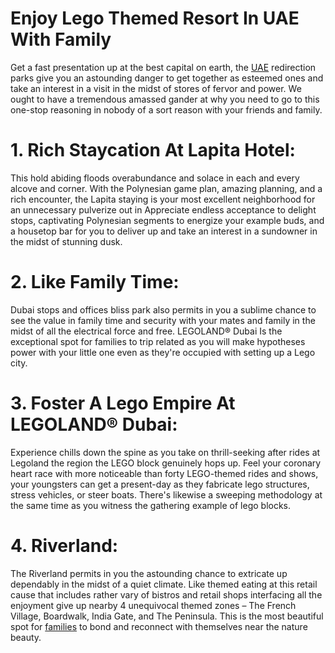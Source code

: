 # Enjoy Lego Themed Resort In UAE With Family

Get a fast presentation up at the best capital on earth, the [UAE](https://www.touristvisaonline.com/) redirection parks give you an astounding danger to get together as esteemed ones and take an interest in a visit in the midst of stores of fervor and power. We ought to have a tremendous amassed gander at why you need to go to this one-stop reasoning in nobody of a sort reason with your friends and family. 

# 1. Rich Staycation At Lapita Hotel:
This hold abiding floods overabundance and solace in each and every alcove and corner. With the Polynesian game plan, amazing planning, and a rich encounter, the Lapita staying is your most excellent neighborhood for an unnecessary pulverize out in Appreciate endless acceptance to delight stops, captivating Polynesian segments to energize your example buds, and a housetop bar for you to deliver up and take an interest in a sundowner in the midst of stunning dusk.

# 2. Like Family Time:
Dubai stops and offices bliss park also permits in you a sublime chance to see the value in family time and security with your mates and family in the midst of all the electrical force and free. LEGOLAND® Dubai Is the exceptional spot for families to trip related as you will make hypotheses power with your little one even as they're occupied with setting up a Lego city.

# 3. Foster A Lego Empire At LEGOLAND® Dubai:
Experience chills down the spine as you take on thrill-seeking after rides at Legoland the region the LEGO block genuinely hops up. Feel your coronary heart race with more noticeable than forty LEGO-themed rides and shows, your youngsters can get a present-day as they fabricate lego structures, stress vehicles, or steer boats. There's likewise a sweeping methodology at the same time as you witness the gathering example of lego blocks.

# 4. Riverland:
The Riverland permits in you the astounding chance to extricate up dependably in the midst of a quiet climate. Like themed eating at this retail cause that includes rather vary of bistros and retail shops interfacing all the enjoyment give up nearby 4 unequivocal themed zones – The French Village, Boardwalk, India Gate, and The Peninsula. This is the most beautiful spot for [families](https://www.touristvisaonline.com/united-arab-emirates-visa) to bond and reconnect with themselves near the nature beauty.
